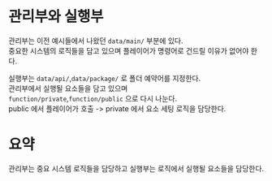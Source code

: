 # 관리부와 실행부
관리부는 이전 예시들에서 나왔던 `data/main/` 부분에 있다.  
중요한 시스템의 로직들을 담고 있으며 플레이어가 명령어로 건드릴 이유가 없어야 한다.  

실행부는 `data/api/`,`data/package/` 로 폴더 예약어를 지정한다.  
관리부에서 실행될 요소들을 담고 있으며  
`function/private`,`function/public` 으로 다시 나눈다.  
public 에서 플레이어가 호출 -> private 에서 요소 세팅 로직을 담당한다.  

# 요약
관리부는 중요 시스템 로직들을 담당하고 실행부는 로직에서 실행될 요소들을 담당한다.  